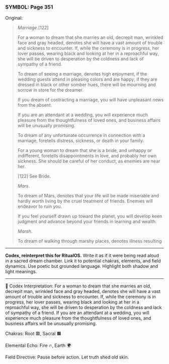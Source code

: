 ### SYMBOL: Page 351

Original:
> _Marriage_.[122]
> 
> 
> For a woman to dream that she marries an old, decrepit man, wrinkled face
> and gray headed, denotes she will have a vast amount of trouble and sickness
> to encounter. If, while the ceremony is in progress, her lover passes,
> wearing black and looking at her in a reproachful way, she will be driven
> to desperation by the coldness and lack of sympathy of a friend.
> 
> 
> To dream of seeing a marriage, denotes high enjoyment,
> if the wedding guests attend in pleasing colors and are happy;
> if they are dressed in black or other somber hues, there will
> be mourning and sorrow in store for the dreamer.
> 
> 
> If you dream of contracting a marriage, you will have unpleasant news
> from the absent.
> 
> 
> If you are an attendant at a wedding, you will experience much
> pleasure from the thoughtfulness of loved ones, and business
> affairs will be unusually promising.
> 
> 
> To dream of any unfortunate occurrence in connection with a marriage,
> foretells distress, sickness, or death in your family.
> 
> 
> For a young woman to dream that she is a bride, and unhappy or indifferent,
> foretells disappointments in love, and probably her own sickness.
> She should be careful of her conduct, as enemies are near her.
> 
> 
> 
> [122] See Bride.
> 
> 
> _Mars_.
> 
> 
> To dream of Mars, denotes that your life will be made miserable
> and hardly worth living by the cruel treatment of friends.
> Enemies will endeavor to ruin you.
> 
> 
> If you feel yourself drawn up toward the planet, you will develop keen
> judgment and advance beyond your friends in learning and wealth.
> 
> 
> _Marsh_.
> 
> 
> To dream of walking through marshy places, denotes illness resulting

---

**Codex, reinterpret this for RitualOS.**
Write it as if it were being read aloud in a sacred dream chamber.
Link it to potential chakras, elements, and field dynamics.
Use poetic but grounded language.
Highlight both shadow and light meanings.

---

🔁 Codex Interpretation:
For a woman to dream that she marries an old, decrepit man, wrinkled face and gray headed, denotes she will have a vast amount of trouble and sickness to encounter. If, while the ceremony is in progress, her lover passes, wearing black and looking at her in a reproachful way, she will be driven to desperation by the coldness and lack of sympathy of a friend. If you are an attendant at a wedding, you will experience much pleasure from the thoughtfulness of loved ones, and business affairs will be unusually promising.

Chakras: Root 🟥, Sacral 🟧

Elemental Echo: Fire 🔥, Earth 🌍

Field Directive: Pause before action. Let truth shed old skin.

